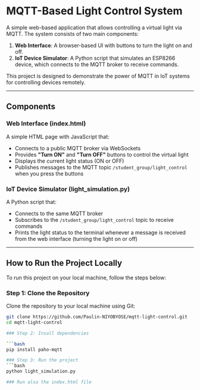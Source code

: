 # MQTT-Based Light Control System

A simple web-based application that allows controlling a virtual light via MQTT. The system consists of two main components:

1. **Web Interface**: A browser-based UI with buttons to turn the light on and off.
2. **IoT Device Simulator**: A Python script that simulates an ESP8266 device, which connects to the MQTT broker to receive commands.

This project is designed to demonstrate the power of MQTT in IoT systems for controlling devices remotely.

---

## Components

### Web Interface (index.html)

A simple HTML page with JavaScript that:

- Connects to a public MQTT broker via WebSockets
- Provides **"Turn ON"** and **"Turn OFF"** buttons to control the virtual light
- Displays the current light status (ON or OFF)
- Publishes messages to the MQTT topic `/student_group/light_control` when you press the buttons

### IoT Device Simulator (light_simulation.py)

A Python script that:

- Connects to the same MQTT broker
- Subscribes to the `/student_group/light_control` topic to receive commands
- Prints the light status to the terminal whenever a message is received from the web interface (turning the light on or off)

---

## How to Run the Project Locally

To run this project on your local machine, follow the steps below:

### Step 1: Clone the Repository

Clone the repository to your local machine using Git:

````bash
git clone https://github.com/Paulin-NIYOBYOSE/mqtt-light-control.git
cd mqtt-light-control

### Step 2: Insall dependencies

```bash
pip install paho-mqtt

### Step 3: Run the project
```bash
python light_simulation.py

### Run also the index.html file




````

